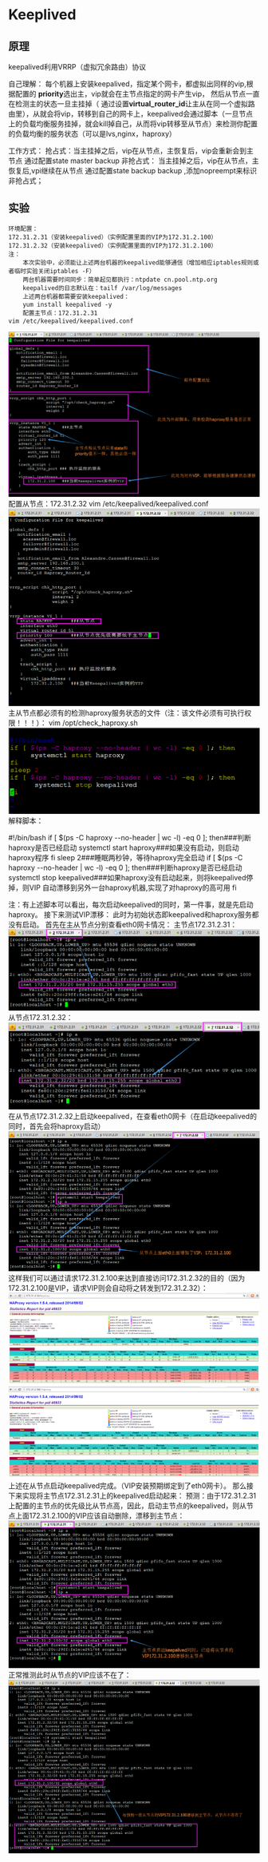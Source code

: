 # Keeplived

## 原理


keepalived利用VRRP（虚拟冗余路由）协议

自己理解：
    每个机器上安装keepalived，指定某个网卡，都虚拟出同样的vip,根据配置的 **priority**选出主，vip就会在主节点指定的网卡产生vip，
    然后从节点一直在检测主的状态一旦主挂掉（ 通过设置**virtual_router_id**让主从在同一个虚拟路由里），从就会将vip，转移到自己的网卡上，keepalived会通过脚本（一旦节点上的负载均衡服务挂掉，就会kill掉自己，从而将vip转移至从节点）来检测你配置的负载均衡的服务状态（可以是lvs,nginx，haproxy）

工作方式：
    抢占式：当主挂掉之后，vip在从节点，主恢复后，vip会重新会到主节点
        通过配置state master backup
    非抢占式： 当主挂掉之后，vip在从节点，主恢复后,vpi继续在从节点
        通过配置state backup backup ,添加nopreempt来标识非抢占式；



## 实验


    环境配置：
    172.31.2.31（安装keepalived）（实例配置里面的VIP为172.31.2.100）
    172.31.2.32（安装keepalived）（实例配置里面的VIP为172.31.2.100）
    注：
        本次实验中，必须能让上述两台机器的keepalived能够通信（增加相应iptables规则或者临时实验关闭iptables -F）
        两台机器需要时间同步：简单起见都执行：ntpdate cn.pool.ntp.org
        keepalived的日志默认在：tailf /var/log/messages
        上述两台机器都需要安装keepalived：
        yum install keepalived -y
        配置主节点：172.31.2.31
    vim /etc/keepalived/keepalived.conf
![file://c:\users\baoyon~1\appdata\local\temp\tmpdkdu_6\1.png](keeplived.assets/1.png)
配置从节点：172.31.2.32
vim /etc/keepalived/keepalived.conf
![file://c:\users\baoyon~1\appdata\local\temp\tmpdkdu_6\2.png](keeplived.assets/2.png)
主从节点都必须有的检测haproxy服务状态的文件（注：该文件必须有可执行权限！！！）：
vim /opt/check_haproxy.sh 
![file://c:\users\baoyon~1\appdata\local\temp\tmpdkdu_6\3.png](keeplived.assets/3.png)
解释脚本：

\#!/bin/bash
if [ $(ps -C haproxy --no-header | wc -l) -eq 0 ]; then###判断haproxy是否已经启动
     systemctl start haproxy###如果没有启动，则启动haproxy程序
fi
sleep 2###睡眠两秒钟，等待haproxy完全启动
if [ $(ps -C haproxy --no-header | wc -l) -eq 0 ]; then###判断haproxy是否已经启动
      systemctl stop keepalived###如果haproxy没有启动起来，则将keepalived停掉，则VIP
                        自动漂移到另外一台haproxy机器,实现了对haproxy的高可用
fi


注：有上述脚本可以看出，每次启动keepalived的同时，第一件事，就是先启动haproxy。
接下来测试VIP漂移：
此时为初始状态即keepalived和haproxy服务都没有启动。
首先在主从节点分别查看eth0网卡情况：
主节点172.31.2.31：
![file://c:\users\baoyon~1\appdata\local\temp\tmpdkdu_6\4.png](keeplived.assets/4.png)
从节点172.31.2.32：
![file://c:\users\baoyon~1\appdata\local\temp\tmpdkdu_6\5.png](keeplived.assets/5.png)
在从节点172.31.2.32上启动keepalived，在查看eth0网卡（在启动keepalived的同时，首先会将haproxy启动）
![file://c:\users\baoyon~1\appdata\local\temp\tmpdkdu_6\6.png](keeplived.assets/6.png)
这样我们可以通过请求172.31.2.100来达到直接访问172.31.2.32的目的（因为172.31.2.100是VIP，请求VIP则会自动将之转发到172.31.2.32）：
![file://c:\users\baoyon~1\appdata\local\temp\tmpdkdu_6\7.png](keeplived.assets/7.png)
![file://c:\users\baoyon~1\appdata\local\temp\tmpdkdu_6\8.png](keeplived.assets/8.png)
上述在从节点启动keepalived完成。（VIP安装预期绑定到了eth0网卡）。
那么接下来实现将主节点172.31.2.31上的keepalived启动起来：
预测：由于172.31.2.31上配置的主节点的优先级比从节点高，因此，启动主节点的keepalived，则从节点上面172.31.2.100的VIP应该自动删除，漂移到主节点：
![file://c:\users\baoyon~1\appdata\local\temp\tmpdkdu_6\9.png](keeplived.assets/9.png)
正常推测此时从节点的VIP应该不在了：
![file://c:\users\baoyon~1\appdata\local\temp\tmpdkdu_6\10.png](keeplived.assets/10.png)